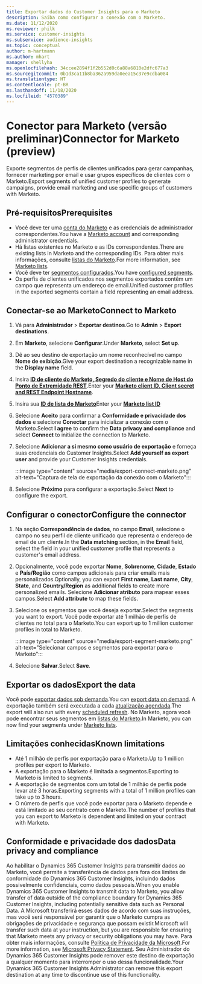 ```yaml
---
title: Exportar dados do Customer Insights para o Marketo
description: Saiba como configurar a conexão com o Marketo.
ms.date: 11/12/2020
ms.reviewer: philk
ms.service: customer-insights
ms.subservice: audience-insights
ms.topic: conceptual
author: m-hartmann
ms.author: mhart
manager: shellyha
ms.openlocfilehash: 34ccee2894f1f2b552d0c6a88a6810e2dfc677a3
ms.sourcegitcommit: 0b1d3ca11b8ba362a959da0eea15c37e9cdba084
ms.translationtype: HT
ms.contentlocale: pt-BR
ms.lasthandoff: 11/18/2020
ms.locfileid: "4570389"
---
```

# <a name="connector-for-marketo-preview"></a><span data-ttu-id="2a463-103">Conector para Marketo (versão preliminar)</span><span class="sxs-lookup"><span data-stu-id="2a463-103">Connector for Marketo (preview)</span></span>

<span data-ttu-id="2a463-104">Exporte segmentos de perfis de clientes unificados para gerar campanhas, fornecer marketing por email e usar grupos específicos de clientes com o Marketo.</span><span class="sxs-lookup"><span data-stu-id="2a463-104">Export segments of unified customer profiles to generate campaigns, provide email marketing and use specific groups of customers with Marketo.</span></span>

## <a name="prerequisites"></a><span data-ttu-id="2a463-105">Pré-requisitos</span><span class="sxs-lookup"><span data-stu-id="2a463-105">Prerequisites</span></span>

-   <span data-ttu-id="2a463-106">Você deve ter uma [conta do Marketo](https://login.marketo.com/) e as credenciais de administrador correspondentes.</span><span class="sxs-lookup"><span data-stu-id="2a463-106">You have a [Marketo account](https://login.marketo.com/) and corresponding administrator credentials.</span></span>
-   <span data-ttu-id="2a463-107">Há listas existentes no Marketo e as IDs correspondentes.</span><span class="sxs-lookup"><span data-stu-id="2a463-107">There are existing lists in Marketo and the corresponding IDs.</span></span> <span data-ttu-id="2a463-108">Para obter mais informações, consulte [listas do Marketo](https://docs.marketo.com/display/public/DOCS/Understanding+Static+Lists).</span><span class="sxs-lookup"><span data-stu-id="2a463-108">For more information, see [Marketo lists](https://docs.marketo.com/display/public/DOCS/Understanding+Static+Lists).</span></span>
-   <span data-ttu-id="2a463-109">Você deve ter [segmentos configurados](segments.md).</span><span class="sxs-lookup"><span data-stu-id="2a463-109">You have [configured segments](segments.md).</span></span>
-   <span data-ttu-id="2a463-110">Os perfis de clientes unificados nos segmentos exportados contêm um campo que representa um endereço de email.</span><span class="sxs-lookup"><span data-stu-id="2a463-110">Unified customer profiles in the exported segments contain a field representing an email address.</span></span>

## <a name="connect-to-marketo"></a><span data-ttu-id="2a463-111">Conectar-se ao Marketo</span><span class="sxs-lookup"><span data-stu-id="2a463-111">Connect to Marketo</span></span>

1. <span data-ttu-id="2a463-112">Vá para **Administrador** > **Exportar destinos**.</span><span class="sxs-lookup"><span data-stu-id="2a463-112">Go to **Admin** > **Export destinations**.</span></span>

1. <span data-ttu-id="2a463-113">Em **Marketo**, selecione **Configurar**.</span><span class="sxs-lookup"><span data-stu-id="2a463-113">Under **Marketo**, select **Set up**.</span></span>

1. <span data-ttu-id="2a463-114">Dê ao seu destino de exportação um nome reconhecível no campo **Nome de exibição**.</span><span class="sxs-lookup"><span data-stu-id="2a463-114">Give your export destination a recognizable name in the **Display name** field.</span></span>

1. <span data-ttu-id="2a463-115">Insira **[ID de cliente do Marketo, Segredo do cliente e Nome de Host do Ponto de Extremidade REST](https://developers.marketo.com/rest-api/authentication/)**.</span><span class="sxs-lookup"><span data-stu-id="2a463-115">Enter your **[Marketo client ID, Client secret and REST Endpoint Hostname](https://developers.marketo.com/rest-api/authentication/)**.</span></span>

1. <span data-ttu-id="2a463-116">Insira sua **[ID de lista do Marketo](https://docs.marketo.com/display/public/DOCS/Understanding+Static+Lists)**</span><span class="sxs-lookup"><span data-stu-id="2a463-116">Enter your **[Marketo list ID](https://docs.marketo.com/display/public/DOCS/Understanding+Static+Lists)**</span></span> 

1. <span data-ttu-id="2a463-117">Selecione **Aceito** para confirmar a **Conformidade e privacidade dos dados** e selecione **Conectar** para inicializar a conexão com o Marketo.</span><span class="sxs-lookup"><span data-stu-id="2a463-117">Select **I agree** to confirm the **Data privacy and compliance** and select **Connect** to initialize the connection to Marketo.</span></span>

1. <span data-ttu-id="2a463-118">Selecione **Adicionar a si mesmo como usuário de exportação** e forneça suas credenciais do Customer Insights.</span><span class="sxs-lookup"><span data-stu-id="2a463-118">Select **Add yourself as export user** and provide your Customer Insights credentials.</span></span>

   :::image type="content" source="media/export-connect-marketo.png" alt-text="Captura de tela de exportação da conexão com o Marketo":::

1. <span data-ttu-id="2a463-120">Selecione **Próximo** para configurar a exportação.</span><span class="sxs-lookup"><span data-stu-id="2a463-120">Select **Next** to configure the export.</span></span>

## <a name="configure-the-connector"></a><span data-ttu-id="2a463-121">Configurar o conector</span><span class="sxs-lookup"><span data-stu-id="2a463-121">Configure the connector</span></span>

1. <span data-ttu-id="2a463-122">Na seção **Correspondência de dados**, no campo **Email**, selecione o campo no seu perfil de cliente unificado que representa o endereço de email de um cliente.</span><span class="sxs-lookup"><span data-stu-id="2a463-122">In the **Data matching** section, in the **Email** field, select the field in your unified customer profile that represents a customer's email address.</span></span> 

1. <span data-ttu-id="2a463-123">Opcionalmente, você pode exportar **Nome**, **Sobrenome**, **Cidade**, **Estado** e **País/Região** como campos adicionais para criar emails mais personalizados.</span><span class="sxs-lookup"><span data-stu-id="2a463-123">Optionally, you can export **First name**, **Last name**, **City**, **State**, and **Country/Region**  as additional fields to create more personalized emails.</span></span> <span data-ttu-id="2a463-124">Selecione **Adicionar atributo** para mapear esses campos.</span><span class="sxs-lookup"><span data-stu-id="2a463-124">Select **Add attribute** to map these fields.</span></span>

1. <span data-ttu-id="2a463-125">Selecione os segmentos que você deseja exportar.</span><span class="sxs-lookup"><span data-stu-id="2a463-125">Select the segments you want to export.</span></span> <span data-ttu-id="2a463-126">Você pode exportar até 1 milhão de perfis de clientes no total para o Marketo.</span><span class="sxs-lookup"><span data-stu-id="2a463-126">You can export up to 1 million customer profiles in total to Marketo.</span></span>

   :::image type="content" source="media/export-segment-marketo.png" alt-text="Selecionar campos e segmentos para exportar para o Marketo":::

1. <span data-ttu-id="2a463-128">Selecione **Salvar**.</span><span class="sxs-lookup"><span data-stu-id="2a463-128">Select **Save**.</span></span>

## <a name="export-the-data"></a><span data-ttu-id="2a463-129">Exportar os dados</span><span class="sxs-lookup"><span data-stu-id="2a463-129">Export the data</span></span>

<span data-ttu-id="2a463-130">Você pode [exportar dados sob demanda](export-destinations.md).</span><span class="sxs-lookup"><span data-stu-id="2a463-130">You can [export data on demand](export-destinations.md).</span></span> <span data-ttu-id="2a463-131">A exportação também será executada a cada [atualização agendada](system.md#schedule-tab).</span><span class="sxs-lookup"><span data-stu-id="2a463-131">The export will also run with every [scheduled refresh](system.md#schedule-tab).</span></span> <span data-ttu-id="2a463-132">No Marketo, agora você pode encontrar seus segmentos em [listas do Marketo](ttps://docs.marketo.com/display/public/DOCS/Understanding+Static+Lists).</span><span class="sxs-lookup"><span data-stu-id="2a463-132">In Marketo, you can now find your segments under [Marketo lists](ttps://docs.marketo.com/display/public/DOCS/Understanding+Static+Lists).</span></span>

## <a name="known-limitations"></a><span data-ttu-id="2a463-133">Limitações conhecidas</span><span class="sxs-lookup"><span data-stu-id="2a463-133">Known limitations</span></span>

- <span data-ttu-id="2a463-134">Até 1 milhão de perfis por exportação para o Marketo.</span><span class="sxs-lookup"><span data-stu-id="2a463-134">Up to 1 million profiles per export to Marketo.</span></span>
- <span data-ttu-id="2a463-135">A exportação para o Marketo é limitada a segmentos.</span><span class="sxs-lookup"><span data-stu-id="2a463-135">Exporting to Marketo is limited to segments.</span></span>
- <span data-ttu-id="2a463-136">A exportação de segmentos com um total de 1 milhão de perfis pode levar até 3 horas.</span><span class="sxs-lookup"><span data-stu-id="2a463-136">Exporting segments with a total of 1 million profiles can take up to 3 hours.</span></span> 
- <span data-ttu-id="2a463-137">O número de perfis que você pode exportar para o Marketo depende e está limitado ao seu contrato com o Marketo.</span><span class="sxs-lookup"><span data-stu-id="2a463-137">The number of profiles that you can export to Marketo is dependent and limited on your contract with Marketo.</span></span>

## <a name="data-privacy-and-compliance"></a><span data-ttu-id="2a463-138">Conformidade e privacidade dos dados</span><span class="sxs-lookup"><span data-stu-id="2a463-138">Data privacy and compliance</span></span>

<span data-ttu-id="2a463-139">Ao habilitar o Dynamics 365 Customer Insights para transmitir dados ao Marketo, você permite a transferência de dados para fora dos limites de conformidade do Dynamics 365 Customer Insights, incluindo dados possivelmente confidenciais, como dados pessoais.</span><span class="sxs-lookup"><span data-stu-id="2a463-139">When you enable Dynamics 365 Customer Insights to transmit data to Marketo, you allow transfer of data outside of the compliance boundary for Dynamics 365 Customer Insights, including potentially sensitive data such as Personal Data.</span></span> <span data-ttu-id="2a463-140">A Microsoft transferirá esses dados de acordo com suas instruções, mas você será responsável por garantir que o Marketo cumpra as obrigações de privacidade e segurança que possam existir.</span><span class="sxs-lookup"><span data-stu-id="2a463-140">Microsoft will transfer such data at your instruction, but you are responsible for ensuring that Marketo meets any privacy or security obligations you may have.</span></span> <span data-ttu-id="2a463-141">Para obter mais informações, consulte [Política de Privacidade da Microsoft](https://go.microsoft.com/fwlink/?linkid=396732).</span><span class="sxs-lookup"><span data-stu-id="2a463-141">For more information, see [Microsoft Privacy Statement](https://go.microsoft.com/fwlink/?linkid=396732).</span></span>
<span data-ttu-id="2a463-142">Seu Administrador do Dynamics 365 Customer Insights pode remover este destino de exportação a qualquer momento para interromper o uso dessa funcionalidade.</span><span class="sxs-lookup"><span data-stu-id="2a463-142">Your Dynamics 365 Customer Insights Administrator can remove this export destination at any time to discontinue use of this functionality.</span></span>
